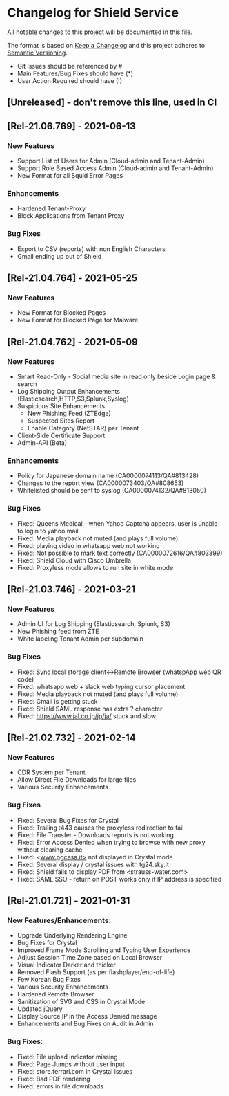 # Changelog for Shield Service

All notable changes to this project will be documented in this file.

The format is based on [Keep a Changelog](http://keepachangelog.com/en/1.0.0/)
and this project adheres to [Semantic Versioning](http://semver.org/spec/v2.0.0.html).

- Git Issues should be referenced by #
- Main Features/Bug Fixes should have (*)
- User Action Required should have (!)

## [Unreleased] - don't remove this line, used in CI

## [Rel-21.06.769] - 2021-06-13

### New Features

- Support List of Users for Admin (Cloud-admin and Tenant-Admin) 
- Support Role Based Access Admin (Cloud-admin and Tenant-Admin)
- New Format for all Squid Error Pages 

### Enhancements

- Hardened Tenant-Proxy
- Block Applications from Tenant Proxy

### Bug Fixes

- Export to CSV (reports) with non English Characters
- Gmail ending up out of Shield

## [Rel-21.04.764] - 2021-05-25

### New Features

- New Format for Blocked Pages
- New Format for Blocked Page for Malware

## [Rel-21.04.762] - 2021-05-09

### New Features

- Smart Read-Only - Social media site in read only beside Login page & search
- Log Shipping Output Enhancements (Elasticsearch,HTTP,S3,Splunk,Syslog)
- Suspicious Site Enhancements
  - New Phishing Feed (ZTEdge)
  - Suspected Sites Report
  - Enable Category  (NetSTAR) per Tenant
- Client-Side Certificate Support
- Admin-API (Beta)

### Enhancements

- Policy for Japanese domain name (CA0000074113/QA#813428) 
- Changes to the report view (CA0000073403/QA#808653)
- Whitelisted should be sent to syslog (CA0000074132/QA#813050)
 
### Bug Fixes

- Fixed: Queens Medical - when Yahoo Captcha appears, user is unable to login to yahoo mail
- Fixed: Media playback not muted (and plays full volume) 
- Fixed: playing video in whatsapp web not working 
- Fixed: Not possible to mark text correctly (CA0000072616/QA#803399)
- Fixed: Shield Cloud with Cisco Umbrella 
- Fixed: Proxyless mode allows to run site in white mode

## [Rel-21.03.746] - 2021-03-21

### New Features

- Admin UI for Log Shipping (Elasticsearch, Splunk, S3)
- New Phishing feed from ZTE
- White labeling Tenant Admin per subdomain

### Bug Fixes

- Fixed: Sync local storage client<->Remote Browser (whatspApp web QR code)
- Fixed: whatsapp web + slack web typing cursor placement
- Fixed: Media playback not muted (and plays full volume)
- Fixed: Gmail is getting stuck
- Fixed: Shield SAML response has extra ? character
- Fixed: <https://www.jal.co.jp/jp/ja/> stuck and slow

## [Rel-21.02.732] - 2021-02-14

### New Features

- CDR System per Tenant
- Allow Direct File Downloads for large files
- Various Security Enhancements

### Bug Fixes

- Fixed: Several Bug Fixes for Crystal
- Fixed: Trailing :443 causes the proxyless redirection to fail 
- Fixed: File Transfer - Downloads reports is not working
- Fixed: Error Access Denied when trying to browse with new proxy without clearing cache 
- Fixed: <www.pgcasa.it> not displayed in Crystal mode 
- Fixed: Several display / crystal issues with tg24.sky.it 
- Fixed: Shield fails to display PDF from <strauss-water.com>
- Fixed: SAML SSO - return on POST works only if IP address is specified

## [Rel-21.01.721] - 2021-01-31

### New Features/Enhancements:

- Upgrade Underlying Rendering Engine
- Bug Fixes for Crystal
- Improved Frame Mode Scrolling and Typing User Experience
- Adjust Session Time Zone based on Local Browser
- Visual Indicator Darker and thicker
- Removed Flash Support (as per flashplayer/end-of-life)
- Few Korean Bug Fixes
- Various Security Enhancements
-   Hardened Remote Browser
-   Sanitization of SVG and CSS in Crystal Mode
-   Updated jQuery
- Display Source IP in the Access Denied message
- Enhancements and Bug Fixes on Audit in Admin

### Bug Fixes:
- Fixed: File upload indicator missing 
- Fixed: Page Jumps without user input
- Fixed: store.ferrari.com in Crystal issues 
- Fixed: Bad PDF rendering 
- Fixed: errors in file downloads
